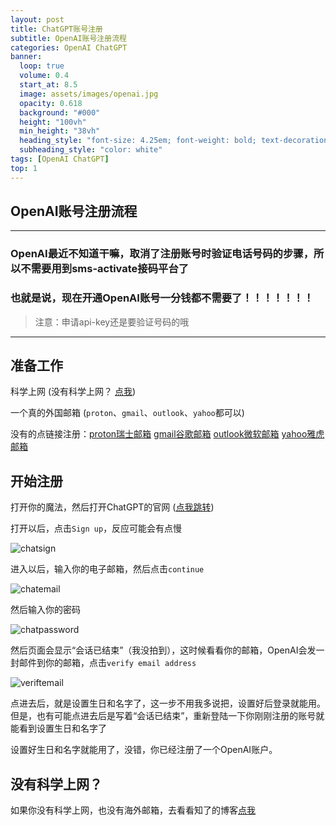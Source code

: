 ```yaml
---
layout: post
title: ChatGPT账号注册
subtitle: OpenAI账号注册流程
categories: OpenAI ChatGPT
banner:
  loop: true
  volume: 0.4
  start_at: 8.5
  image: assets/images/openai.jpg
  opacity: 0.618
  background: "#000"
  height: "100vh"
  min_height: "38vh"
  heading_style: "font-size: 4.25em; font-weight: bold; text-decoration: underline"
  subheading_style: "color: white"
tags: [OpenAI ChatGPT]
top: 1
---
```


## OpenAI账号注册流程
---
### OpenAI最近不知道干嘛，取消了注册账号时验证电话号码的步骤，所以不需要用到sms-activate接码平台了
### 也就是说，现在开通OpenAI账号一分钱都不需要了！！！！！！！
> 注意：申请api-key还是要验证号码的哦
---
## 准备工作
科学上网  (没有科学上网？ [点我](#没有科学上网？))

一个真的外国邮箱 (`proton`、`gmail`、`outlook`、`yahoo`都可以)

没有的点链接注册：[proton瑞士邮箱](https://proton.me) [gmail谷歌邮箱](https://mail.google.com) [outlook微软邮箱](https://outlook.live.com) [yahoo雅虎邮箱](https://mail.yahoo.com/)

## 开始注册

打开你的魔法，然后打开ChatGPT的官网 ([点我跳转](https://chat.openai.com))

打开以后，点击`Sign up`，反应可能会有点慢

![chatsign](https://github-huangshaoqi.github.io/assets/images/chatsign.png)

进入以后，输入你的电子邮箱，然后点击`continue`

![chatemail](https://github-huangshaoqi.github.io/assets/images/chatemail.png)

然后输入你的密码

![chatpassword](https://github-huangshaoqi.github.io/assets/images/chatpassword.png)

然后页面会显示“会话已结束”（我没拍到），这时候看看你的邮箱，OpenAI会发一封邮件到你的邮箱，点击`verify email address`

![veriftemail](https://github-huangshaoqi.github.io/assets/images/verifyemail.png)

点进去后，就是设置生日和名字了，这一步不用我多说把，设置好后登录就能用。但是，也有可能点进去后是写着“会话已结束”，重新登陆一下你刚刚注册的账号就能看到设置生日和名字了

设置好生日和名字就能用了，没错，你已经注册了一个OpenAI账户。

## 没有科学上网？

如果你没有科学上网，也没有海外邮箱，去看看知了的博客[点我](https://zhile.io/2023/12/09/pandoranext-introduction.html#more-516)
<script src="https://giscus.app/client.js"
        data-repo="Github-Huangshaoqi/Github-Huangshaoqi.github.io"
        data-repo-id="R_kgDOKmhZkg"
        data-category="Announcements"
        data-category-id="DIC_kwDOKmhZks4Caohl"
        data-mapping="pathname"
        data-strict="0"
        data-reactions-enabled="1"
        data-emit-metadata="0"
        data-input-position="bottom"
        data-theme="preferred_color_scheme"
        data-lang="zh-CN"
        crossorigin="anonymous"
        async>
</script>
